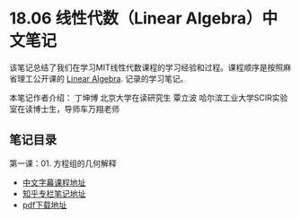 # 18.06 线性代数（Linear Algebra）中文笔记

该笔记总结了我们在学习MIT线性代数课程的学习经验和过程。课程顺序是按照麻省理工公开课的 [Linear Algebra](http://open.163.com/special/opencourse/daishu.html). 记录的学习笔记。

本笔记作者介绍：
丁坤博 北京大学在读研究生
覃立波 哈尔滨工业大学SCIR实验室在读博士生，导师车万翔老师

## 笔记目录
第一课：01. 方程组的几何解释
* [中文字幕课程地址](http://open.163.com/newview/movie/free?pid=M6V0BQC4M&mid=M6V29E773)
* [知乎专栏笔记地址](http://open.163.com/newview/movie/free?pid=M6V0BQC4M&mid=M6V29E773)
* [pdf下载地址](http://open.163.com/newview/movie/free?pid=M6V0BQC4M&mid=M6V29E773)
